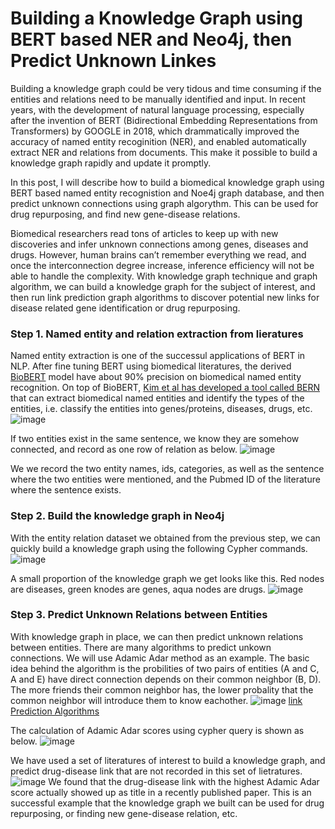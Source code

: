 # Building a Knowledge Graph using BERT based NER and Neo4j, then Predict Unknown Linkes

Building a knowledge graph could be very tidous and time consuming if the entities and relations need to be manually identified and input. In recent years, with the development of natural language processing, especially after the invention of BERT (Bidirectional Embedding Representations from Transformers) by GOOGLE in 2018, which drammatically improved the accuracy of named entity recoginition (NER), and enabled automatically extract NER and relations from documents. This make it possible to build a knowledge graph rapidly and update it promptly.

In this post, I will describe how to build a biomedical knowledge graph using BERT based named entity recognistion and Noe4j graph database, and then predict unknown connections using graph algorythm. This can be used for drug repurposing, and find new gene-disease relations.

Biomedical researchers read tons of articles to keep up with new discoveries and infer unknown connections among genes, diseases and drugs. However, human brains can’t remember everything we read, and once the interconnection degree increase, inference efficiency will not be able to handle the complexity. With knowledge graph technique and graph algorithm, we can build a knowledge graph for the subject of interest, and then run link prediction graph algorithms to discover potential new links for disease related gene identification or drug repurposing.

### Step 1. Named entity and relation extraction from lieratures
Named entity extraction is one of the successul applications of BERT in NLP. After fine tuning BERT using biomedical literatures, the derived [BioBERT](https://academic.oup.com/bioinformatics/article/36/4/1234/5566506) model have about 90% precision on biomedical named entity recognition. On top of BioBERT, [Kim et al has developed a tool called BERN](https://bern.korea.ac.kr/) that can extract biomedical named entities and identify the types of the entities, i.e. classify the entities into genes/proteins, diseases, drugs, etc.
![image](https://user-images.githubusercontent.com/44976640/76154020-e4518800-609a-11ea-8249-b250ac6e31fa.png)

If two entities exist in the same sentence, we know they are somehow connected, and record as one row of relation as below.
![image](https://user-images.githubusercontent.com/44976640/76154222-6abb9900-609e-11ea-82fc-a5ce98209b3e.png)

We we record the two entity names, ids, categories, as well as the sentence where the two entities were mentioned, and the Pubmed ID of the literature where the sentence exists.

### Step 2. Build the knowledge graph in Neo4j
With the entity relation dataset we obtained from the previous step, we can quickly build a knowledge graph using the following Cypher commands.
![image](https://user-images.githubusercontent.com/44976640/76154365-b66f4200-60a0-11ea-97ea-2ac405733307.png)

A small proportion of the knowledge graph we get looks like this. Red nodes are diseases, green knodes are genes, aqua nodes are drugs. 
![image](https://user-images.githubusercontent.com/44976640/76154404-6f358100-60a1-11ea-9f2d-00fdc78f28f1.png)

### Step 3. Predict Unknown Relations between Entities
With knowledge graph in place, we can then predict unknown relations between entities. There are many algorithms to predict unkown connections. We will use Adamic Adar method as an example. The basic idea behind the algorithm is the probilities of two pairs of entities (A and C, A and E) have direct connection depends on their common neighbor (B, D).  The more friends their common neighbor has, the lower probality that the common neighbor will introduce them to know eachother.
![image](https://user-images.githubusercontent.com/44976640/76154501-149d2480-60a3-11ea-84d3-08a68236cc3e.png)
[link Prediction Algorithms](http://be.amazd.com/link-prediction/)

The calculation of Adamic Adar scores using cypher query is shown as below.
![image](https://user-images.githubusercontent.com/44976640/76154543-a7d65a00-60a3-11ea-9e3a-ea0e43f56a47.png)

We have used a set of literatures of interest to build a knowledge graph, and predict drug-disease link that are not recorded in this set of lietratures. 
![image](https://user-images.githubusercontent.com/44976640/76154578-495dab80-60a4-11ea-9940-3da32d753dbf.png)
We found that the drug-disease link with the highest Adamic Adar score actually showed up as title in a recently published paper. This is an successful example that the knowledge graph we built can be used for drug repurposing, or finding new gene-disease relation, etc.











